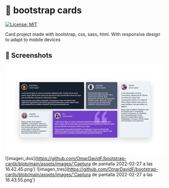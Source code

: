 # 🎁 bootstrap cards

[![License: MIT](https://img.shields.io/badge/License-MIT-blue.svg)](https://opensource.org/licenses/MIT)

Card project made with bootstrap, css, sass, html. With responsive design to adapt to mobile devices

## 📸 Screenshots

  ![imagen_uno](https://github.com/OmarDavidF/bootstrap-cards/blob/main/assets/images/Screenshot_20220227_164805.png)
  ![imagen_dos](https://github.com/OmarDavidF/bootstrap-cards/blob/main/assets/images/'Captura de pantalla 2022-02-27 a las 16.42.45.png')
  ![imagen_tres](https://github.com/OmarDavidF/bootstrap-cards/blob/main/assets/images/'Captura de pantalla 2022-02-27 a las 16.43.55.png')
  

